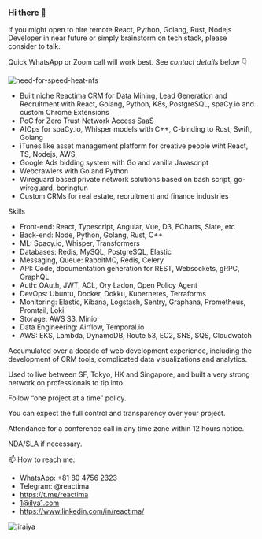 ### Hi there 👋

If you might open to hire remote React, Python, Golang, Rust, Nodejs Developer in near future or simply brainstorm on tech stack, please consider to talk. 

Quick WhatsApp or Zoom call will work best. See *contact details* below 👇

![need-for-speed-heat-nfs](https://user-images.githubusercontent.com/15165494/203860579-e20b9047-747f-4860-94e2-c3b98ccfd714.gif)

- Built niche Reactima CRM for Data Mining, Lead Generation and Recruitment with React, Golang, Python, K8s, PostgreSQL, spaCy.io and custom Chrome Extensions
- PoC for Zero Trust Network Access SaaS
- AIOps for spaCy.io, Whisper models with C++, C-binding to Rust, Swift, Golang 
- iTunes like asset management platform for creative people wiht React, TS, Nodejs, AWS, 
- Google Ads bidding system with Go and vanilla Javascript 
- Webcrawlers with Go and Python 
- Wireguard based private network solutions based on bash script, go-wireguard, boringtun 
- Custom CRMs for real estate, recruitment and finance industries

Skills 

- Front-end: React, Typescript, Angular, Vue, D3, ECharts, Slate, etc
- Back-end: Node, Python, Golang, Rust, C++
- ML: Spacy.io, Whisper, Transformers
- Databases: Redis, MySQL, PostgreSQL, Elastic
- Messaging, Queue: RabbitMQ, Redis, Celery
- API: Code, documentation generation for REST, Websockets, gRPC, GraphQL
- Auth: OAuth, JWT, ACL, Ory Ladon, Open Policy Agent
- DevOps: Ubuntu, Docker, Dokku, Kubernetes, Terraforms
- Monitoring: Elastic, Kibana, Logstash, Sentry, Graphana, Prometheus, Promtail, Loki
- Storage: AWS S3, Minio
- Data Engineering: Airflow, Temporal.io
- AWS: EKS, Lambda, DynamoDB, Route 53, EC2, SNS, SQS, Cloudwatch

Accumulated over a decade of web development experience, including the development of CRM tools, complicated data visualizations and analytics.

Used to live between SF, Tokyo, HK and Singapore, and built a very strong network on professionals to tip into.

Follow “one project at a time” policy.

You can expect the full control and transparency over your project.

Attendance for a conference call in any time zone within 12 hours notice.

NDA/SLA if necessary.

📫 How to reach me:

- WhatsApp: +81 80 4756 2323  
- Telegram: @reactima
- https://t.me/reactima
- 1@ilya1.com
- https://www.linkedin.com/in/reactima/


![jiraiya](https://user-images.githubusercontent.com/15165494/203860804-3ab8e25d-1dde-4679-aa4b-3b971e26edeb.gif)
